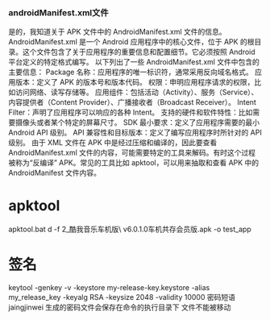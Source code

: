 ### androidManifest.xml文件
是的，我知道关于 APK 文件中的 AndroidManifest.xml 文件的信息。
AndroidManifest.xml 是一个 Android 应用程序中的核心文件，位于 APK 的根目录。这个文件包含了关于应用程序的重要信息和配置细节。它必须按照 Android 平台定义的特定格式编写。
以下列出了一些 AndroidManifest.xml 文件中包含的主要信息：
Package 名称：应用程序的唯一标识符，通常采用反向域名格式。
应用版本：定义了 APK 的版本号和版本代码。
权限：申明应用程序请求的权限，比如访问网络、读写存储等。
应用组件：包括活动（Activity）、服务（Service）、内容提供者（Content Provider）、广播接收者（Broadcast Receiver）。
Intent Filter：声明了应用程序可以响应的各种 Intent。
支持的硬件和软件特性：比如需要摄像头或者某个特定的屏幕尺寸。
SDK 最小要求：定义了应用程序需要的最小 Android API 级别。
API 兼容性和目标版本：定义了编写应用程序时所针对的 API 级别。
由于 XML 文件在 APK 中是经过压缩和编译的，因此要查看 AndroidManifest.xml 文件的内容，可能需要特定的工具来解码。有时这个过程被称为“反编译” APK。常见的工具比如 apktool，可以用来抽取和查看 APK 中的 AndroidManifest 文件内容。

# apktool
apktool.bat d -f 2_酷我音乐车机版\ v6.0.1.0车机共存会员版.apk -o test_app

# 签名
 keytool -genkey -v -keystore my-release-key.keystore -alias my_release_key -keyalg RSA -keysize 2048 -validity 10000
 密码短语 jaingjinwei
 生成的密码文件会保存在命令的执行目录下
 文件不能被移动